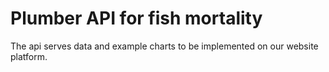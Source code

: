 # Plumber API for fish mortality 
 
The api serves data and example charts to be implemented on our website platform.
